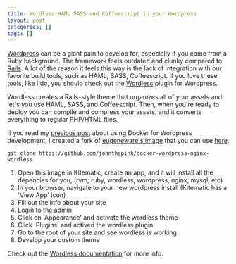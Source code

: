 ```yaml
---
title: Wordless HAML SASS and Coffeescript in your Wordpress
layout: post
categories: []
tags: []
---
```


[Wordpress](http://wordpress.org) can be a giant pain to develop for, especially if you come from a Ruby background. The framework feels outdated and clunky compared to [Rails](http://rubyonrails.org).  A lot of the reason it feels this way is the lack of integration with our favorite build tools, such as HAML, SASS, Coffeescript. If you love these tools, like I do, you should check out the [Wordless](https://github.com/welaika/wordless) plugin for Wordpress.

Wordless creates a Rails-style theme that organizes all of your assets and let's you use HAML, SASS, and Coffeescript. Then, when you're ready to deploy you can compile and compress your assets, and it converts everything to regular PHP/HTML files.

If you read my [previous post]() about using Docker for Wordpress development, I created a fork of [eugeneware's image](https://github.com/eugeneware/docker-wordpress-nginx) that you can use [here](https://github.com/johnthepink/docker-wordpress-nginx-wordless).

~~~
git clone https://github.com/johnthepink/docker-wordpress-nginx-wordless
~~~

  1. Open this image in Kitematic, create an app, and it will install all the depencies for you, (rvm, ruby, wordless, wordpress, nginx, mysql, etc)
  2. In your browser, navigate to your new wordpress install (Kitematic has a 'View App' icon)
  3. Fill out the info about your site
  4. Login to the admin
  5. Click on 'Appearance' and activate the wordless theme
  6. Click 'Plugins' and actived the wordless plugin
  7. Go to the root of your site and see wordless is working
  8. Develop your custom theme

Check out the [Wordless documentation](http://welaika.github.io/wordless/docs/0.3/index.html) for more info.


